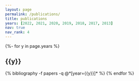 ```yaml
---
layout: page
permalink: /publications/
title: publications
years: [2022, 2021, 2020, 2019, 2018, 2017, 2013]
nav: true
nav_rank: 4
---
```

<!-- _pages/publications.md -->

<div class="publications">

{%- for y in page.years %}
  <h2 class="year">{{y}}</h2>
  {% bibliography -f papers -q @*[year={{y}}]* %}
{% endfor %}

</div>
